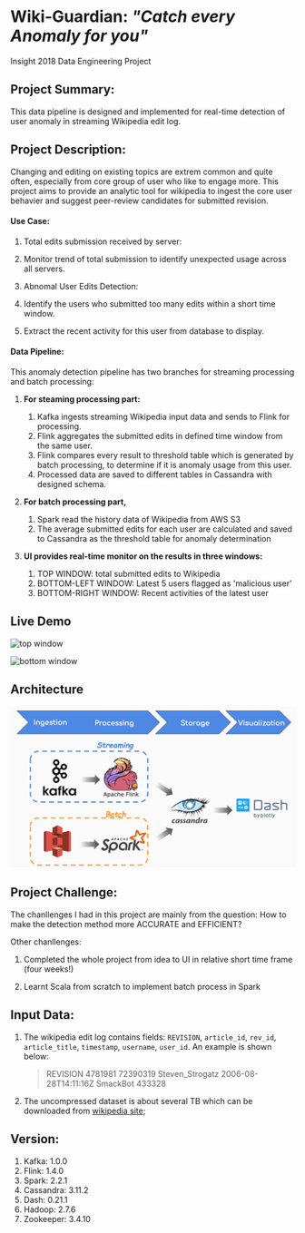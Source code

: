 # Wiki-Guardian:  *"Catch every Anomaly for you"*

Insight 2018 Data Engineering Project

## Project Summary:

This data pipeline is designed and implemented for real-time detection of user anomaly in streaming Wikipedia edit log.



## Project Description:

Changing and editing on existing topics are extrem common and quite often, especially from core group of user who like to engage more. This project aims to provide an analytic tool for wikipedia to ingest the core user behavier and suggest peer-review candidates for submitted revision.

#### Use Case:

1. Total edits submission received by server:

  1. Monitor trend of total submission to identify unexpected usage across all servers.

    

2. Abnomal User Edits Detection: 

  1. Identify the users who submitted too many edits within a short time window.
  2. Extract the recent activity for this user from database to display.



#### Data Pipeline:

This anomaly detection pipeline has two branches for streaming processing and batch processing:

1. **For steaming processing part:** 

   1. Kafka ingests streaming Wikipedia input data and sends to Flink for processing. 
   2. Flink aggregates the submitted edits in defined time window from the same user.
   3. Flink compares every result to threshold table which is generated by batch processing, to determine if it is anomaly usage from this user.
   4. Processed data are saved to different tables in Cassandra with designed schema.

2. **For batch processing part,** 

   1. Spark read the history data of Wikipedia from AWS S3
   2. The average submitted edits for each user are calculated and saved to Cassandra as the threshold table for anomaly determination

3. **UI provides real-time monitor on the results in three windows:**

   1. TOP WINDOW: total submitted edits to Wikipedia
   2. BOTTOM-LEFT WINDOW: Latest 5 users flagged as 'malicious user'
   3. BOTTOM-RIGHT WINDOW: Recent activities of the latest user

   

   



## Live Demo

![top window](https://github.com/kaenyyh/Insight_project_2018b/blob/master/images/topwindow12.gif)

![bottom window](https://github.com/kaenyyh/Insight_project_2018b/blob/master/images/bottomwindow10.gif)



## Architecture

![arch](images/arch2.png)



## Project Challenge: 

The chanllenges I had in this project are mainly from the question: How to make the detection method more ACCURATE and EFFICIENT? 





Other chanllenges: 

1. Completed the whole project from idea to UI in relative short time frame (four weeks!)

2. Learnt Scala from scratch to implement batch process in Spark

   

## Input Data:

1. The wikipedia edit log contains fields: `REVISION`,  `article_id`, `rev_id`,  `article_title`, `timestamp`,  `username`,  `user_id`. An example is shown below:
   > REVISION 4781981 72390319 Steven_Strogatz 2006-08-28T14:11:16Z SmackBot 433328 

   

2. The uncompressed dataset is about several TB which can be downloaded from [wikipedia site](https://en.wikipedia.org/wiki/Wikipedia:Database_download);

   

## Version:

1. Kafka: 1.0.0
2. Flink: 1.4.0
3. Spark: 2.2.1
4. Cassandra: 3.11.2
5. Dash: 0.21.1
6. Hadoop: 2.7.6
7. Zookeeper: 3.4.10

